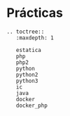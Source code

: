 # Prácticas

```eval_rst
.. toctree::
   :maxdepth: 1

   estatica
   php
   php2
   python
   python2
   python3
   ic
   java
   docker
   docker_php
   
```

